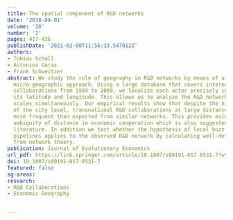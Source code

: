 ```yaml
---
title: The spatial component of R&D networks
date: '2018-04-01'
volume: '28'
number: '2'
pages: 417-436
publishDate: '2021-02-08T11:56:33.547012Z'
authors:
- Tobias Scholl
- Antonios Garas
- Frank Schweitzer
abstract: We study the role of geography in R&D networks by means of a quantitative,
  micro-geographic approach. Using a large database that covers international R&D
  collaborations from 1984 to 2009, we localize each actor precisely in space through
  its latitude and longitude. This allows us to analyze the R&D network at all geographic
  scales simultaneously. Our empirical results show that despite the high importance
  of the city level, transnational R&D collaborations at large distances are much
  more frequent than expected from similar networks. This provides evidence for the
  ambiguity of distance in economic cooperation which is also suggested by the existing
  literature. In addition we test whether the hypothesis of local buzz and global
  pipelines applies to the observed R&D network by calculating well-defined metrics
  from network theory.
publication: Journal of Evolutionary Economics
url_pdf: https://link.springer.com/article/10.1007/s00191-017-0531-7?wt_mc=Internal.Event.1.SEM.ArticleAuthorOnlineFirst
doi: 10.1007/s00191-017-0531-7
featured: false
sg-areas:
research:
- R&D Collaborations
- Economic Geography


---
```

